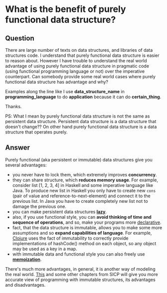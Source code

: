 
# What is the benefit of purely functional data structure?

## Question
        
There are large number of texts on data structures, and libraries of data structures code. I understand that purely functional data structure is easier to reason about. However I have trouble to understand the real world advantage of using purely functional data structure in pragmatic code (using functional programming language or not) over the imperative counterpart. Can somebody provide some real world cases where purely functional data structure has advantage and why?

Examples along the line like I use **data\_structure\_name** in **programming_language** to do **application** because it can do **certain_thing**.

Thanks.

PS: What I mean by purely functional data structure is not the same as persistent data structure. Persistent data structure is a data structure that doesn't change?? On other hand purely functional data structure is a data structure that operates purely.

## Answer
        
Purely functional (aka persistent or immutable) data structures give you several advantages:

*   you never have to lock them, which extremely improves **concurrency**.
*   they can share structure, which **reduces memory usage**. For example, consider list \[1, 2, 3, 4\] in Haskell and some imperative language like Java. To produce new list in Haskell you only have to create new `cons` (pair of value and reference-to-next-element) and connect it to the previous list. In Java you have to create completely new list not to damage the previous one.
*   you can make persistent data structures **[lazy](http://en.wikipedia.org/wiki/Lazy_evaluation)**.
*   also, if you use functional style, you can **avoid thinking of time and sequence of operations**, and so, make your programs more [declarative](http://en.wikipedia.org/wiki/Declarative_programming).
*   fact, that the data structure is immutable, allows you to make some more assumptions and so **expand capabilities of language**. For example, [Clojure](http://clojure.org/) uses the fact of immutability to correctly provide implementations of hashCode() method on each object, so any object may be used as a key in a map.
*   with immutable data and functional style you can also freely use **[memoization](http://en.wikipedia.org/wiki/Memoization)**.

There's much more advantages, in general, it is another way of modeling the real world. [This](http://mitpress.mit.edu/sicp/full-text/book/book-Z-H-24.html#%_sec_3.5.5) and some other chapters from SICP will give you more accurate view of programming with immutable structures, its advantages and disadvantages.
